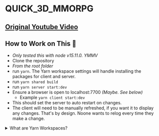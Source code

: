 # QUICK_3D_MMORPG
## [Original Youtube Video](https://www.youtube.com/watch?v=IptkgFOoci0)

## How to Work on This :ox:
- _Only tested this with node v15.11.0. YMMV_
- Clone the repository
- *From the root folder*
- run `yarn`. The Yarn workspace settings will handle installing the packages for client and server.
- run `yarn shared build`
- run `yarn server start:dev` 
- Ensure a browser is open to localhost:7700 _(Maybe. See below)_
  -  Example `yarn client start:dev`
- This should set the server to auto restart on changes. 
- The client will need to be manually refreshed, if you want it to display any changes. That's by design. Noone wants to relog every time they make a change.

<details>
<summary>What are Yarn Workspaces?</summary>
<p> 
https://yarnpkg.com/
Put some really good documentation on what they are here. 

</p>
</details>

